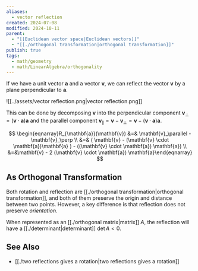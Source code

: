 ```yaml
---
aliases:
  - vector reflection
created: 2024-07-08
modified: 2024-10-11
parent:
  - "[[Euclidean vector space|Euclidean vectors]]"
  - "[[./orthogonal transformation|orthogonal transformation]]"
publish: true
tags:
  - math/geometry
  - math/LinearAlgebra/orthogonality
---
```

If we have a unit vector $\mathbf{a}$ and a vector $\mathbf{v}$, we can reflect the vector $\mathbf{v}$ by a plane perpendicular to $\mathbf{a}$.

![[../assets/vector reflection.png|vector reflection.png]]

This can be done by decomposing $\mathbf{v}$ into the perpendicular component $\mathbf{v}_\perp = (\mathbf{v} \cdot \mathbf{a}) \mathbf{a}$ and the parallel component $\mathbf{v}_\parallel = \mathbf{v} - \mathbf{v}_\perp = \mathbf{v} - (\mathbf{v} \cdot \mathbf{a})\mathbf{a}$.

$$
\begin{eqnarray}R_{\mathbf{a}}(\mathbf{v}) &=& \mathbf{v}_\parallel - \mathbf{v}_\perp \\ 
 &=& ( \mathbf{v} - (\mathbf{v} \cdot \mathbf{a})\mathbf{a} ) - ((\mathbf{v} \cdot \mathbf{a}) \mathbf{a}) \\
 &=&\mathbf{v} - 2 (\mathbf{v} \cdot \mathbf{a}) \mathbf{a}\end{eqnarray}
$$

## As Orthogonal Transformation
Both rotation and reflection are [[./orthogonal transformation|orthogonal transformation]], and both of them preserve the origin and distance between two points. However, a key difference is that reflection does not preserve _orientation_.

When represented as an [[./orthogonal matrix|matrix]] $A$, the reflection will have a [[./determinant|determinant]] $\det A < 0$.

## See Also
- [[./two reflections gives a rotation|two reflections gives a rotation]]